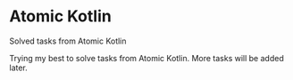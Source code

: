 # Atomic Kotlin
Solved tasks from Atomic Kotlin

Trying my best to solve tasks from Atomic Kotlin. More tasks will be added later.
